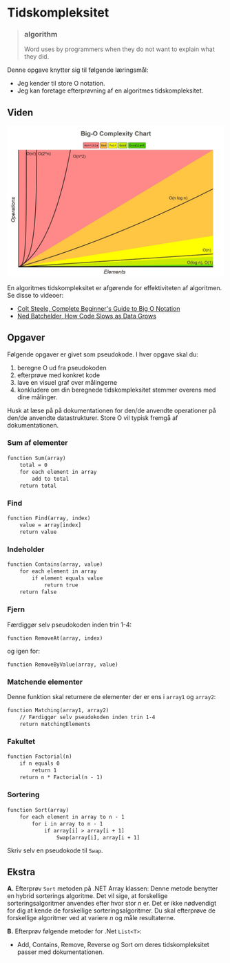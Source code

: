 # Tidskompleksitet
> ### **algorithm**
> Word uses by programmers when they do not want to explain what they did.

Denne opgave knytter sig til følgende læringsmål:
* Jeg kender til store O notation.
* Jeg kan foretage efterprøvning af en algoritmes tidskompleksitet.

## Viden
![Big-O Complexity Chart](https://github.com/mads-mikkel/DSA/blob/master/docs/img/tidskompleksitetsfunktioner.jpeg "Tidskompleksitetsfunktioner")

En algoritmes tidskompleksitet er afgørende for effektiviteten af algoritmen. Se disse to videoer:
* [Colt Steele, Complete Beginner's Guide to Big O Notation](https://www.youtube.com/watch?v=kS_gr2_-ws8)
* [Ned Batchelder, How Code Slows as Data Grows](https://www.youtube.com/watch?v=Ee0HzlnIYWQ)

## Opgaver
Følgende opgaver er givet som pseudokode. I hver opgave skal du:
1. beregne O ud fra pseudokoden 
2. efterprøve med konkret kode
3. lave en visuel graf over målingerne 
4. konkludere om din beregnede tidskompleksitet stemmer overens med dine målinger. 

Husk at læse på på dokumentationen for den/de anvendte operationer på den/de anvendte datastrukturer. Store O vil typisk fremgå af dokumentationen.
### Sum af elementer
```
function Sum(array)
    total = 0
    for each element in array
        add to total
    return total
```

### Find
```
function Find(array, index)
    value = array[index]
    return value
```

### Indeholder
```
function Contains(array, value)
    for each element in array
        if element equals value
            return true
    return false
```

### Fjern
Færdiggør selv pseudokoden inden trin 1-4:
```
function RemoveAt(array, index)
```
og igen for:
```
function RemoveByValue(array, value)
```

### Matchende elementer
Denne funktion skal returnere de elementer der er ens i `array1` og `array2`:
```
function Matching(array1, array2)
    // Færdiggør selv pseudokoden inden trin 1-4
    return matchingElements    
```

### Fakultet
```
function Factorial(n)
    if n equals 0
        return 1
    return n * Factorial(n - 1)
```

### Sortering
```
function Sort(array)
    for each element in array to n - 1
        for i in array to n - 1
            if array[i] > array[i + 1]
                Swap(array[i], array[i + 1]
```
Skriv selv en pseudokode til `Swap`. 

## Ekstra
**A.** Efterprøv `Sort` metoden på .NET Array klassen: Denne metode benytter en hybrid sorterings algoritme. Det vil sige, at forskellige sorteringsalgoritmer anvendes efter hvor stor *n* er. Det er ikke nødvendigt for dig at kende de forskellige sorteringsalgoritmer. Du skal efterprøve de forskellige algoritmer ved at variere *n* og måle resultaterne.

**B.** Efterprøv følgende metoder for .Net `List<T>`:
* Add, Contains, Remove, Reverse og Sort
om deres tidskompleksitet passer med dokumentationen. 
